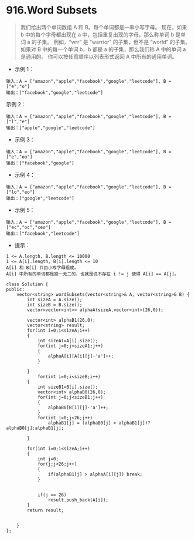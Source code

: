 # 916.Word Subsets
> 我们给出两个单词数组 A 和 B。每个单词都是一串小写字母。
现在，如果 b 中的每个字母都出现在 a 中，包括重复出现的字母，那么称单词 b 是单词 a 的子集。 例如，“wrr” 是 “warrior” 的子集，但不是 “world” 的子集。
如果对 B 中的每一个单词 b，b 都是 a 的子集，那么我们称 A 中的单词 a 是通用的。
你可以按任意顺序以列表形式返回 A 中所有的通用单词。

- 示例 1：
```
输入：A = ["amazon","apple","facebook","google","leetcode"], B = ["e","o"]
输出：["facebook","google","leetcode"]
```
示例 2：
```
输入：A = ["amazon","apple","facebook","google","leetcode"], B = ["l","e"]
输出：["apple","google","leetcode"]
```
- 示例 3：
```
输入：A = ["amazon","apple","facebook","google","leetcode"], B = ["e","oo"]
输出：["facebook","google"]
```
- 示例 4：
```
输入：A = ["amazon","apple","facebook","google","leetcode"], B = ["lo","eo"]
输出：["google","leetcode"]
```
- 示例 5：
```
输入：A = ["amazon","apple","facebook","google","leetcode"], B = ["ec","oc","ceo"]
输出：["facebook","leetcode"]
``` 

- 提示：
```
1 <= A.length, B.length <= 10000
1 <= A[i].length, B[i].length <= 10
A[i] 和 B[i] 只由小写字母组成。
A[i] 中所有的单词都是独一无二的，也就是说不存在 i != j 使得 A[i] == A[j]。
```

```
class Solution {
public:
    vector<string> wordSubsets(vector<string>& A, vector<string>& B) {
        int sizeA = A.size();
        int sizeB = B.size();
        vector<vector<int>> alphaA(sizeA,vector<int>(26,0));

        vector<int> alphaB1(26,0);
        vector<string> result;
        for(int i=0;i<sizeA;i++)
        {
            int sizeA1=A[i].size();
            for(int j=0;j<sizeA1;j++)
            {
                alphaA[i][A[i][j]-'a']++;
            }

        }
            for(int i=0;i<sizeB;i++)
        {
            int sizeB1=B[i].size();
            vector<int> alphaB0(26,0);
            for(int j=0;j<sizeB1;j++)
            {
                alphaB0[B[i][j]-'a']++;
            }
            for(int j=0;j<26;j++)
                alphaB1[j] = (alphaB0[j] > alphaB1[j])?alphaB0[j]:alphaB1[j];

        }

        for(int i=0;i<sizeA;i++)
        {
            int j=0;
            for(j;j<26;j++)
            {
                if(alphaB1[j] > alphaA[i][j]) break;
            }


            if(j == 26)
                result.push_back(A[i]);
        }
        return result;


    }
};
```
